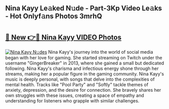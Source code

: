 ## Nina Kayy Le𝚊ked N𝚞de - Part-3Kp Video Le𝚊ks - Hot Onlyf𝚊ns Photos 3mrhQ

# <h2><a href="http://ac11528.deff.icu/?id=Nina+Kayy">🔗 New 👉🔴 Nina Kayy VIDEO Photos</a></h2>

[![Nina Kayy N𝚞des](https://i.imgur.com/rIISA9y.gif)](http://ac11528.deff.icu/?id=Nina+Kayy)
Nina Kayy's journey into the world of social media began with her love for gaming. She started streaming on Twitch under the username "GingerBreaker" in 2013, where she gained a small but dedicated following. Nina Kayy's charisma and infectious energy shone through her streams, making her a popular figure in the gaming community. Nina Kayy's music is deeply personal, with songs that delve into the complexities of mental health. Tracks like "Pool Party" and "Softly" tackle themes of anxiety, depression, and the desire for connection. She bravely shares her own struggles with these issues, creating a space of empathy and understanding for listeners who grapple with similar challenges.
